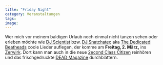 ```yaml
---
title: "Friday Night"
category: Veranstaltungen
tags: 
image: 
---
```


Wer mich vor meinem baldigen Urlaub noch einmal nicht tanzen sehen oder erleben möchte wie [DJ Scientist](http://www.myspace.com/djscientist) bzw. [DJ Snatchatec]( http://www.myspace.com/djsnatchatec) aka [The Dedicated Beatheads](http://www.myspace.com/thededicatedbeatheads ) coole Lieder auflegen, der komme am **Freitag, 2. März,** ins [Zerwirk](http://www.zerwirk.de/index.php?site=programm). Dort kann man auch in die neue [2econd Class Citizen](http://www.misantropolis.de/2007/02/vorschusslorbeeren/) reinhören und das frischgedruckte [DEAD Magazine](http://www.misantropolis.de/2007/02/dead-magazine-v2) durchblättern.